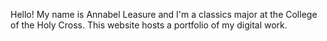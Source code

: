 Hello! My name is Annabel Leasure and I'm a classics major at the College of the Holy Cross. This website hosts a portfolio of my digital work. 
